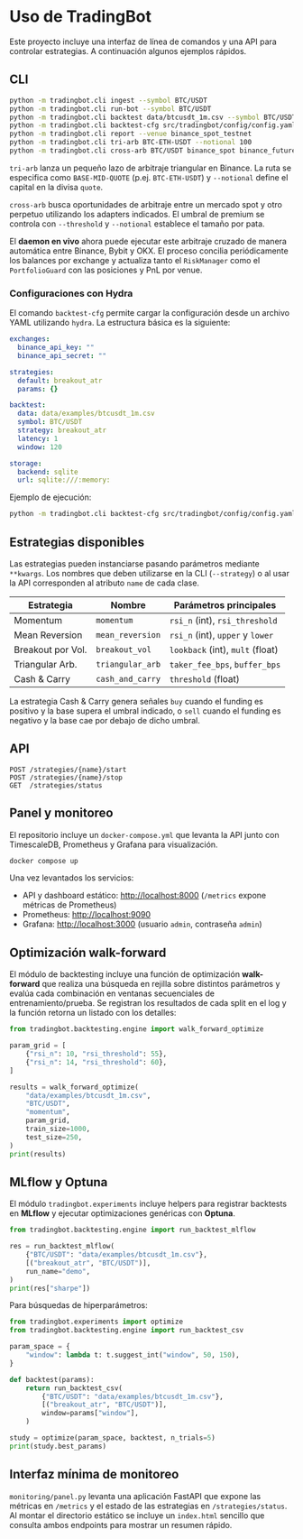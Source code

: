 # Uso de TradingBot

Este proyecto incluye una interfaz de línea de comandos y una API para
controlar estrategias.  A continuación algunos ejemplos rápidos.

## CLI

```bash
python -m tradingbot.cli ingest --symbol BTC/USDT
python -m tradingbot.cli run-bot --symbol BTC/USDT
python -m tradingbot.cli backtest data/btcusdt_1m.csv --symbol BTC/USDT --strategy breakout_atr
python -m tradingbot.cli backtest-cfg src/tradingbot/config/config.yaml
python -m tradingbot.cli report --venue binance_spot_testnet
python -m tradingbot.cli tri-arb BTC-ETH-USDT --notional 100
python -m tradingbot.cli cross-arb BTC/USDT binance_spot binance_futures --threshold 0.001 --notional 50
```

`tri-arb` lanza un pequeño lazo de arbitraje triangular en Binance. La ruta se
especifica como ``BASE-MID-QUOTE`` (p.ej. ``BTC-ETH-USDT``) y ``--notional``
define el capital en la divisa ``quote``.

`cross-arb` busca oportunidades de arbitraje entre un mercado spot y otro
perpetuo utilizando los adapters indicados. El umbral de premium se controla con
``--threshold`` y ``--notional`` establece el tamaño por pata.

El **daemon en vivo** ahora puede ejecutar este arbitraje cruzado de manera
automática entre Binance, Bybit y OKX.  El proceso concilia periódicamente los
balances por exchange y actualiza tanto el `RiskManager` como el
`PortfolioGuard` con las posiciones y PnL por venue.

### Configuraciones con Hydra

El comando `backtest-cfg` permite cargar la configuración desde un archivo
YAML utilizando `hydra`.  La estructura básica es la siguiente:

```yaml
exchanges:
  binance_api_key: ""
  binance_api_secret: ""

strategies:
  default: breakout_atr
  params: {}

backtest:
  data: data/examples/btcusdt_1m.csv
  symbol: BTC/USDT
  strategy: breakout_atr
  latency: 1
  window: 120

storage:
  backend: sqlite
  url: sqlite:///:memory:
```

Ejemplo de ejecución:

```bash
python -m tradingbot.cli backtest-cfg src/tradingbot/config/config.yaml
```

## Estrategias disponibles

Las estrategias pueden instanciarse pasando parámetros mediante ``**kwargs``.
Los nombres que deben utilizarse en la CLI (``--strategy``) o al usar la API
corresponden al atributo ``name`` de cada clase.

| Estrategia        | Nombre           | Parámetros principales                |
|-------------------|-----------------|--------------------------------------|
| Momentum          | ``momentum``    | ``rsi_n`` (int), ``rsi_threshold``    |
| Mean Reversion    | ``mean_reversion`` | ``rsi_n`` (int), ``upper`` y ``lower`` |
| Breakout por Vol. | ``breakout_vol``| ``lookback`` (int), ``mult`` (float)  |
| Triangular Arb.   | ``triangular_arb`` | ``taker_fee_bps``, ``buffer_bps``   |
| Cash & Carry      | ``cash_and_carry`` | ``threshold`` (float)               |


La estrategia Cash & Carry genera señales ``buy`` cuando el funding es positivo y la base supera el umbral indicado, o ``sell`` cuando el funding es negativo y la base cae por debajo de dicho umbral.

## API

```
POST /strategies/{name}/start
POST /strategies/{name}/stop
GET  /strategies/status
```

## Panel y monitoreo

El repositorio incluye un `docker-compose.yml` que levanta la API junto con
TimescaleDB, Prometheus y Grafana para visualización.

```bash
docker compose up
```

Una vez levantados los servicios:

* API y dashboard estático: <http://localhost:8000> (`/metrics` expone métricas de Prometheus)
* Prometheus: <http://localhost:9090>
* Grafana: <http://localhost:3000> (usuario `admin`, contraseña `admin`)

## Optimización walk-forward

El módulo de backtesting incluye una función de optimización **walk-forward**
que realiza una búsqueda en rejilla sobre distintos parámetros y evalúa cada
combinación en ventanas secuenciales de entrenamiento/prueba.  Se registran los
resultados de cada split en el log y la función retorna un listado con los
detalles:

```python
from tradingbot.backtesting.engine import walk_forward_optimize

param_grid = [
    {"rsi_n": 10, "rsi_threshold": 55},
    {"rsi_n": 14, "rsi_threshold": 60},
]

results = walk_forward_optimize(
    "data/examples/btcusdt_1m.csv",
    "BTC/USDT",
    "momentum",
    param_grid,
    train_size=1000,
    test_size=250,
)
print(results)
```

## MLflow y Optuna

El módulo `tradingbot.experiments` incluye helpers para registrar backtests en
**MLflow** y ejecutar optimizaciones genéricas con **Optuna**.

```python
from tradingbot.backtesting.engine import run_backtest_mlflow

res = run_backtest_mlflow(
    {"BTC/USDT": "data/examples/btcusdt_1m.csv"},
    [("breakout_atr", "BTC/USDT")],
    run_name="demo",
)
print(res["sharpe"])
```

Para búsquedas de hiperparámetros:

```python
from tradingbot.experiments import optimize
from tradingbot.backtesting.engine import run_backtest_csv

param_space = {
    "window": lambda t: t.suggest_int("window", 50, 150),
}

def backtest(params):
    return run_backtest_csv(
        {"BTC/USDT": "data/examples/btcusdt_1m.csv"},
        [("breakout_atr", "BTC/USDT")],
        window=params["window"],
    )

study = optimize(param_space, backtest, n_trials=5)
print(study.best_params)
```

## Interfaz mínima de monitoreo

`monitoring/panel.py` levanta una aplicación FastAPI que expone las métricas en
`/metrics` y el estado de las estrategias en `/strategies/status`.  Al montar el
directorio estático se incluye un `index.html` sencillo que consulta ambos
endpoints para mostrar un resumen rápido.

